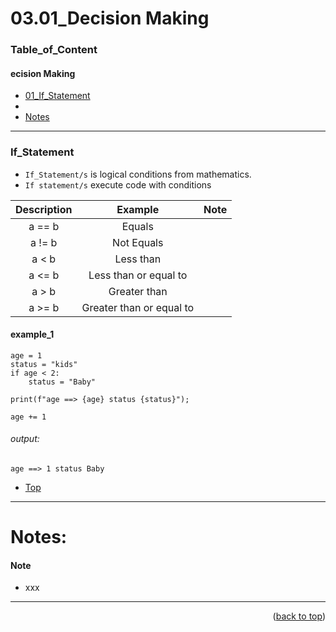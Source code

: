 <a name="topage"></a>

# 03.01_Decision Making

### Table_of_Content

#### ecision Making
* [01_If_Statement](#If_Statement)
* 
* [Notes](#Notes)


----



### If_Statement

* `If_Statement/s` is logical conditions from mathematics.
* `If statement/s` execute code with conditions


| Description | Example | Note | 
| :-: | :-: | :-: | 
| a == b | Equals |  | 
| a != b | Not Equals |   | 
| a < b | Less than |  | 
| a <= b | Less than or equal to |   | 
| a > b | Greater than |  |
| a >= b | Greater than or equal to |   | 

#### example_1

```
age = 1
status = "kids"
if age < 2:
    status = "Baby"

print(f"age ==> {age} status {status}");

age += 1
```

###### output: 

```
age ==> 1 status Baby
```

* [Top](#Table_of_Content)
----

# Notes:

#### Note

* xxx

----

<p align="right">(<a href="#topage">back to top</a>)</p>
<br/>
<br/>
